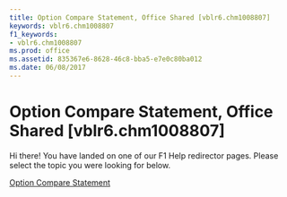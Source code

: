 ```yaml
---
title: Option Compare Statement, Office Shared [vblr6.chm1008807]
keywords: vblr6.chm1008807
f1_keywords:
- vblr6.chm1008807
ms.prod: office
ms.assetid: 835367e6-8628-46c8-bba5-e7e0c80ba012
ms.date: 06/08/2017
---
```



# Option Compare Statement, Office Shared [vblr6.chm1008807]

Hi there! You have landed on one of our F1 Help redirector pages. Please select the topic you were looking for below.

[Option Compare Statement](http://msdn.microsoft.com/library/9332562c-451e-50df-198a-21902fadac9c%28Office.15%29.aspx)


